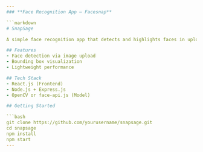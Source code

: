 ```yaml
---
### **Face Recognition App – Facesnap**

```markdown
# SnapSage

A simple face recognition app that detects and highlights faces in uploaded images using a pre-trained ML model.

## Features
- Face detection via image upload
- Bounding box visualization
- Lightweight performance

## Tech Stack
- React.js (Frontend)
- Node.js + Express.js
- OpenCV or face-api.js (Model)

## Getting Started

```bash
git clone https://github.com/yourusername/snapsage.git
cd snapsage
npm install
npm start
---
```

